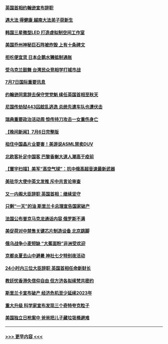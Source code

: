 #### [英国首相约翰逊宣布辞职](../pages/prog202/a103473623.md?t=07072301) 
#### [遇大法 得健康 越南大法弟子获新生](../pages/prog202/a103473515.md?t=07072301) 
#### [韩国三星微型LED 打造虚拟制空间工作室](../pages/prog202/a103473511.md?t=07072301) 
#### [美国乔州神秘巨石阵被炸毁 上有十条碑文](../pages/prog202/a103473501.md?t=07072301) 
#### [拒吃便宜货 日本企鹅水獭抵制通胀](../pages/prog202/a103473521.md?t=07072301) 
#### [受乌克兰鼓舞 台湾民众竞相学打城市战](../pages/prog202/a103473535.md?t=07072301) 
#### [7月7日国际重要讯息](../pages/prog202/a103473499.md?t=07072301) 
#### [约翰逊同意辞去保守党党魁 续任英国首相至秋天](../pages/prog202/a103473413.md?t=07072301) 
#### [尼国传劫狱443囚趁乱逃逸 总统先遣车队也遭伏击](../pages/prog202/a103473431.md?t=07072301) 
#### [瑞典重要政治活动周 惊传持刀攻击一女重伤身亡](../pages/prog202/a103473346.md?t=07072301) 
#### [【晚间新闻】7月6日完整版](../pages/prog202/a103473237.md?t=07072301) 
#### [掐住中国晶片业要害！美游说ASML禁卖DUV](../pages/prog202/a103473285.md?t=07072301) 
#### [北欧客补足中国客 巴黎香榭大道人潮高于疫前](../pages/prog202/a103473258.md?t=07072301) 
#### [【寰宇扫描】美军“高空气球”：抗中俄高超音速最新武器](../pages/prog202/a103473163.md?t=07072301) 
#### [美驻华大使中英文发推 斥中共言论审查](../pages/prog202/a103473145.md?t=07072301) 
#### [又一内阁大臣辞职 英国首相：继续坚守](../pages/prog202/a103473153.md?t=07072301) 
#### [只剩“一天”的油 斯里兰卡总理宣告国家破产](../pages/prog202/a103473155.md?t=07072301) 
#### [法国公布普京马克龙通话内容 俄罗斯不满](../pages/prog202/a103473157.md?t=07072301) 
#### [美促荷对中禁售关键芯片制造设备 北京跳脚](../pages/prog202/a103473161.md?t=07072301) 
#### [俄乌战争小麦短缺 “大蕉面粉”非洲受欢迎](../pages/prog202/a103473166.md?t=07072301) 
#### [京都炎夏去山中避暑 神社七夕特别夜活动](../pages/prog202/a103472991.md?t=07072301) 
#### [24小时内三位大臣辞职 英国首相任命新财长](../pages/prog202/a103472980.md?t=07072301) 
#### [教廷忧香港失信仰自由 但方济各拟续梵共密约](../pages/prog202/a103472984.md?t=07072301) 
#### [斯里兰卡宣布破产 经济危机至少延续2023年](../pages/prog202/a103472699.md?t=07072301) 
#### [重大升级 科学家宣布发现三个奇特夸克粒子](../pages/prog202/a103472663.md?t=07072301) 
#### [美国独立日枪案中 爸爸把儿子藏垃圾桶避难](../pages/prog202/a103472675.md?t=07072301) 

----
#### [ >>> 更早内容 <<< ](../indexes/prog202-earlier.md)
